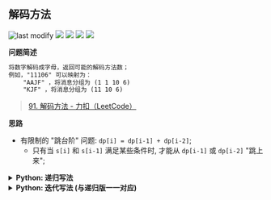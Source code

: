## 解码方法
<!--START_SECTION:badge-->

![last modify](https://img.shields.io/static/v1?label=last%20modify&message=2022-10-16%2017%3A41%3A53&color=yellowgreen&style=flat-square)
[![](https://img.shields.io/static/v1?label=&message=%E4%B8%AD%E7%AD%89&color=yellow&style=flat-square)](../../../README.md#中等)
[![](https://img.shields.io/static/v1?label=&message=LeetCode&color=green&style=flat-square)](../../../README.md#leetcode)
[![](https://img.shields.io/static/v1?label=&message=%E5%8A%A8%E6%80%81%E8%A7%84%E5%88%92&color=blue&style=flat-square)](../../../README.md#动态规划)
[![](https://img.shields.io/static/v1?label=&message=%E6%9A%B4%E5%8A%9B%E9%80%92%E5%BD%92%E4%B8%8E%E5%8A%A8%E6%80%81%E8%A7%84%E5%88%92&color=blue&style=flat-square)](../../../README.md#暴力递归与动态规划)

<!--END_SECTION:badge-->
<!--info
tags: [dp, dfs2dp]
source: LeetCode
level: 中等
number: '0091'
name: 解码方法
companies: []
-->

<summary><b>问题简述</b></summary>

```txt
将数字解码成字母，返回可能的解码方法数；
例如，"11106" 可以映射为：
    "AAJF" ，将消息分组为 (1 1 10 6)
    "KJF" ，将消息分组为 (11 10 6)
```
> [91. 解码方法 - 力扣（LeetCode）](https://leetcode-cn.com/problems/decode-ways/)

<!-- 
<details><summary><b>详细描述</b></summary>

```txt
```

</details>
-->


<!-- <div align="center"><img src="../../../_assets/xxx.png" height="300" /></div> -->

<summary><b>思路</b></summary>

- 有限制的  "跳台阶" 问题: `dp[i] = dp[i-1] + dp[i-2]`;
    - 只有当 `s[i]` 和 `s[i-1]` 满足某些条件时, 才能从 `dp[i-1]` 或 `dp[i-2]` "跳上来";

<details><summary><b>Python: 递归写法</b></summary>

```python
class Solution:
    def numDecodings(self, s: str) -> int:

        from functools import lru_cache

        @lru_cache
        def dfs(i):  # 前 i 个字符的解码方法数
            # 最容易出错的点, 以 0 开头的字符串不存在相应的编码
            if i <= 1: return int(s[0] != '0')

            ret = 0
            if '1' <= s[i - 1] <= '9':  # 如果 s[i] 在 0~9, 存在相应的编码
                ret += dfs(i - 1)  # s[i-1] == 1 和 s[i-2] 的特殊讨论
            if s[i - 2] == '1' or s[i - 2] == '2' and '0' <= s[i - 1] <= '6':
                ret += dfs(i - 2)
            
            return ret
        
        return dfs(len(s))
```

</details>

<details><summary><b>Python: 迭代写法 (与递归版一一对应)</b></summary>

```python
class Solution:
    def numDecodings(self, s: str) -> int:
        
        # if s[0] == '0': return 0

        dp = [0] * (len(s) + 1)
        # dp[0] = dp[1] = int(s[0] != '0')
        
        # 注意 i 的范围与递归中一致
        for i in range(len(s) + 1):
            # 下面就是把递归中的代码搬过来
            if i <= 1:  # 如果把这一段拿到循环外, 需要调整 i 的遍历范围
                dp[i] = int(s[0] != '0')
                continue
            dp[i] = 0
            if '1' <= s[i - 1] <= '9':
                dp[i] += dp[i - 1]
            if s[i - 2] == '1' or s[i - 2] == '2' and '0' <= s[i - 1] <= '6':
                dp[i] += dp[i - 2]
        
        return dp[-1]
```

</details>

